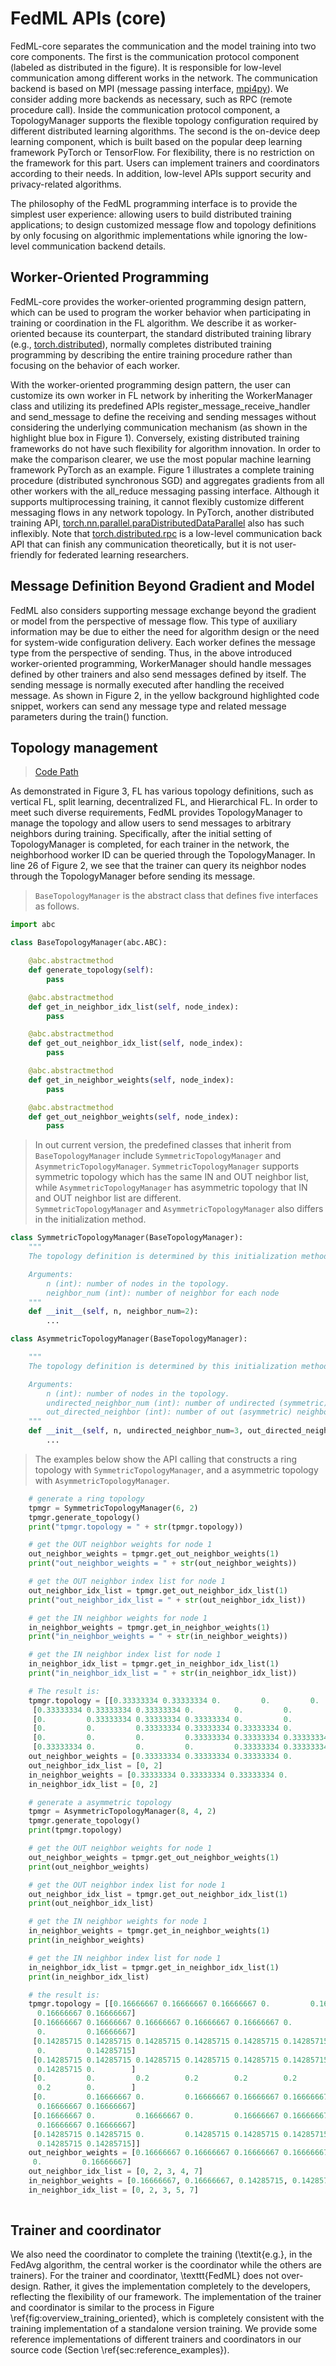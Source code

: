 # FedML APIs (core) 
FedML-core separates the communication and the model training into two core components. 
The first is the communication protocol component (labeled as distributed in the figure). 
It is responsible for low-level communication among different works in the network. The communication backend is based on MPI (message passing interface, [mpi4py](https://pypi.org/project/mpi4py/)). 
We consider adding more backends as necessary, such as RPC (remote procedure call). 
Inside the communication protocol component, a TopologyManager supports the flexible topology configuration required by different distributed learning algorithms. 
The second is the on-device deep learning component, which is built based on the popular deep learning framework PyTorch or TensorFlow. 
For flexibility, there is no restriction on the framework for this part. 
Users can implement trainers and coordinators according to their needs. 
In addition, low-level APIs support security and privacy-related algorithms.

The philosophy of the FedML programming interface is to provide the simplest user experience: 
allowing users to build distributed training applications; 
to design customized message flow and topology definitions 
by only focusing on algorithmic implementations while ignoring the low-level communication backend details.

## Worker-Oriented Programming
FedML-core provides the worker-oriented programming design pattern, which can be used to program the worker behavior 
when participating in training or coordination in the FL algorithm. 
We describe it as worker-oriented because its counterpart, the standard distributed training library 
(e.g., [torch.distributed](https://pytorch.org/tutorials/intermediate/dist_tuto.html)), 
normally completes distributed training programming by describing the entire training procedure rather than focusing on the behavior of each worker. 

With the worker-oriented programming design pattern, the user can customize its own worker in FL network 
by inheriting the WorkerManager class and utilizing its predefined APIs register_message_receive_handler and send_message to 
define the receiving and sending messages without considering the underlying communication mechanism (as shown in the highlight blue box
in Figure 1). 
Conversely, existing distributed training frameworks do not have such flexibility for algorithm innovation. 
In order to make the comparison clearer, we use the most popular machine learning framework PyTorch as an example. 
Figure 1 illustrates a complete training procedure (distributed synchronous SGD) 
and aggregates gradients from all other workers with the all_reduce messaging passing interface. 
Although it supports multiprocessing training, it cannot flexibly customize different messaging flows in any network topology. 
In PyTorch, another distributed training API, [torch.nn.parallel.paraDistributedDataParallel](https://pytorch.org/tutorials/intermediate/ddp_tutorial.html) also has such inflexibly. 
Note that [torch.distributed.rpc](https://pytorch.org/tutorials/intermediate/rpc\_tutorial.html) is a low-level communication back API 
that can finish any communication theoretically, but it is not user-friendly for federated learning researchers. 

## Message Definition Beyond Gradient and Model
FedML also considers supporting message exchange beyond the gradient or model from the perspective of message flow. 
This type of auxiliary information may be due to either the need for algorithm design or the need for system-wide configuration delivery. 
Each worker defines the message type from the perspective of sending. 
Thus, in the above introduced worker-oriented programming, WorkerManager should handle messages defined by other trainers and also send messages defined by itself. 
The sending message is normally executed after handling the received message. As shown in Figure 2, in the yellow background highlighted code snippet, 
workers can send any message type and related message parameters during the train() function.

## Topology management
> [Code Path](https://github.com/FedML-AI/FedML/tree/master/fedml_core/distributed/topology)

As demonstrated in Figure 3, FL has various topology definitions, 
such as vertical FL, split learning, decentralized FL, and Hierarchical FL. 
In order to meet such diverse requirements, FedML provides TopologyManager to manage the topology 
and allow users to send messages to arbitrary neighbors during training. 
Specifically, after the initial setting of TopologyManager is completed, 
for each trainer in the network, the neighborhood worker ID can be queried through the TopologyManager. 
In line 26 of Figure 2, we see that the trainer can query its neighbor nodes 
through the TopologyManager before sending its message. 


>  `BaseTopologyManager`  is the abstract class that defines five interfaces as follows.

``` py
import abc

class BaseTopologyManager(abc.ABC):

    @abc.abstractmethod
    def generate_topology(self):
        pass

    @abc.abstractmethod
    def get_in_neighbor_idx_list(self, node_index):
        pass

    @abc.abstractmethod
    def get_out_neighbor_idx_list(self, node_index):
        pass

    @abc.abstractmethod
    def get_in_neighbor_weights(self, node_index):
        pass

    @abc.abstractmethod
    def get_out_neighbor_weights(self, node_index):
        pass

```


>  In out current version, the predefined classes that inherit from `BaseTopologyManager` 
include `SymmetricTopologyManager` and `AsymmetricTopologyManager`. `SymmetricTopologyManager` supports symmetric topology 
which has the same IN and OUT neighbor list, while `AsymmetricTopologyManager` has asymmetric topology that IN and OUT neighbor list are different.   
`SymmetricTopologyManager` and `AsymmetricTopologyManager` also differs in the initialization method.

``` python
class SymmetricTopologyManager(BaseTopologyManager):
    """
    The topology definition is determined by this initialization method.

    Arguments:
        n (int): number of nodes in the topology.
        neighbor_num (int): number of neighbor for each node
    """
    def __init__(self, n, neighbor_num=2):
        ...
```
``` python
class AsymmetricTopologyManager(BaseTopologyManager):

    """
    The topology definition is determined by this initialization method.

    Arguments:
        n (int): number of nodes in the topology.
        undirected_neighbor_num (int): number of undirected (symmetric) neighbors for each node
        out_directed_neighbor (int): number of out (asymmetric) neighbors for each node
    """
    def __init__(self, n, undirected_neighbor_num=3, out_directed_neighbor=3):
        ...
```

> The examples below show the API calling that constructs a ring topology with `SymmetricTopologyManager`, and a asymmetric topology with `AsymmetricTopologyManager`.
``` python
    # generate a ring topology
    tpmgr = SymmetricTopologyManager(6, 2)
    tpmgr.generate_topology()
    print("tpmgr.topology = " + str(tpmgr.topology))

    # get the OUT neighbor weights for node 1
    out_neighbor_weights = tpmgr.get_out_neighbor_weights(1)
    print("out_neighbor_weights = " + str(out_neighbor_weights))

    # get the OUT neighbor index list for node 1
    out_neighbor_idx_list = tpmgr.get_out_neighbor_idx_list(1)
    print("out_neighbor_idx_list = " + str(out_neighbor_idx_list))

    # get the IN neighbor weights for node 1
    in_neighbor_weights = tpmgr.get_in_neighbor_weights(1)
    print("in_neighbor_weights = " + str(in_neighbor_weights))

    # get the IN neighbor index list for node 1
    in_neighbor_idx_list = tpmgr.get_in_neighbor_idx_list(1)
    print("in_neighbor_idx_list = " + str(in_neighbor_idx_list))

    # The result is: 
    tpmgr.topology = [[0.33333334 0.33333334 0.         0.         0.         0.33333334]
     [0.33333334 0.33333334 0.33333334 0.         0.         0.        ]
     [0.         0.33333334 0.33333334 0.33333334 0.         0.        ]
     [0.         0.         0.33333334 0.33333334 0.33333334 0.        ]
     [0.         0.         0.         0.33333334 0.33333334 0.33333334]
     [0.33333334 0.         0.         0.         0.33333334 0.33333334]]
    out_neighbor_weights = [0.33333334 0.33333334 0.33333334 0.         0.         0.        ]
    out_neighbor_idx_list = [0, 2]
    in_neighbor_weights = [0.33333334 0.33333334 0.33333334 0.         0.         0.        ]
    in_neighbor_idx_list = [0, 2]
```
``` python
    # generate a asymmetric topology
    tpmgr = AsymmetricTopologyManager(8, 4, 2)
    tpmgr.generate_topology()
    print(tpmgr.topology)

    # get the OUT neighbor weights for node 1
    out_neighbor_weights = tpmgr.get_out_neighbor_weights(1)
    print(out_neighbor_weights)

    # get the OUT neighbor index list for node 1
    out_neighbor_idx_list = tpmgr.get_out_neighbor_idx_list(1)
    print(out_neighbor_idx_list)

    # get the IN neighbor weights for node 1
    in_neighbor_weights = tpmgr.get_in_neighbor_weights(1)
    print(in_neighbor_weights)

    # get the IN neighbor index list for node 1
    in_neighbor_idx_list = tpmgr.get_in_neighbor_idx_list(1)
    print(in_neighbor_idx_list)

    # the result is:
    tpmgr.topology = [[0.16666667 0.16666667 0.16666667 0.         0.16666667 0.
      0.16666667 0.16666667]
     [0.16666667 0.16666667 0.16666667 0.16666667 0.16666667 0.
      0.         0.16666667]
     [0.14285715 0.14285715 0.14285715 0.14285715 0.14285715 0.14285715
      0.         0.14285715]
     [0.14285715 0.14285715 0.14285715 0.14285715 0.14285715 0.14285715
      0.14285715 0.        ]
     [0.         0.         0.2        0.2        0.2        0.2
      0.2        0.        ]
     [0.         0.16666667 0.         0.16666667 0.16666667 0.16666667
      0.16666667 0.16666667]
     [0.16666667 0.         0.16666667 0.         0.16666667 0.16666667
      0.16666667 0.16666667]
     [0.14285715 0.14285715 0.         0.14285715 0.14285715 0.14285715
      0.14285715 0.14285715]]
    out_neighbor_weights = [0.16666667 0.16666667 0.16666667 0.16666667 0.16666667 0.
     0.         0.16666667]
    out_neighbor_idx_list = [0, 2, 3, 4, 7]
    in_neighbor_weights = [0.16666667, 0.16666667, 0.14285715, 0.14285715, 0.0, 0.16666667, 0.0, 0.14285715]
    in_neighbor_idx_list = [0, 2, 3, 5, 7]
    
```

## Trainer and coordinator
We also need the coordinator to complete the training (\textit{e.g.}, in the FedAvg algorithm, the central worker is the coordinator while the others are trainers). For the trainer and coordinator, \texttt{FedML} does not over-design. Rather, it gives the implementation completely to the developers, reflecting the flexibility of our framework. The implementation of the trainer and coordinator is similar to the process in Figure \ref{fig:overview_training_oriented}, which is completely consistent with the training implementation of a standalone version training. We provide some reference implementations of different trainers and coordinators in our source code (Section \ref{sec:reference_examples}).
